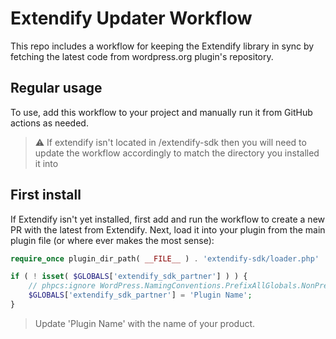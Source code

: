 # Extendify Updater Workflow
This repo includes a workflow for keeping the Extendify library in sync by fetching the latest code from wordpress.org plugin's repository.
## Regular usage
To use, add this workflow to your project and manually run it from GitHub actions as needed.

> ⚠️ If extendify isn't located in /extendify-sdk then you will need to update the workflow accordingly to match the directory you installed it into

## First install
If Extendify isn't yet installed, first add and run the workflow to create a new PR with the latest from Extendify. Next, load it into your plugin from the main plugin file (or where ever makes the most sense):
```php
require_once plugin_dir_path( __FILE__ ) . 'extendify-sdk/loader.php'

if ( ! isset( $GLOBALS['extendify_sdk_partner'] ) ) {
    // phpcs:ignore WordPress.NamingConventions.PrefixAllGlobals.NonPrefixedVariableFound
    $GLOBALS['extendify_sdk_partner'] = 'Plugin Name';
}
```
> Update 'Plugin Name' with the name of your product.
